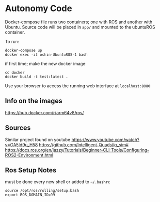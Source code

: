 
# Autonomy Code

Docker-compose file runs two containers; one with ROS and another with Ubuntu. Source code will be placed in `app/` and mounted to the ubuntuROS container.

To run:
````
docker-compose up
docker exec -it oshin-UbuntuROS-1 bash
````

if first time; make the new docker image
````
cd docker
docker build -t test:latest .
````

Use your browser to access the running web interface at `localhost:8080`

## Info on the images
https://hub.docker.com/r/arm64v8/ros/

## Sources
Similar project found on youtube
https://www.youtube.com/watch?v=OA5Id9u_H58
https://github.com/Intelligent-Quads/iq_sim#
https://docs.ros.org/en/jazzy/Tutorials/Beginner-CLI-Tools/Configuring-ROS2-Environment.html


## Ros Setup Notes
must be done every new shell or added to `~/.bashrc`
````
source /opt/ros/rolling/setup.bash
export ROS_DOMAIN_ID=99 
````